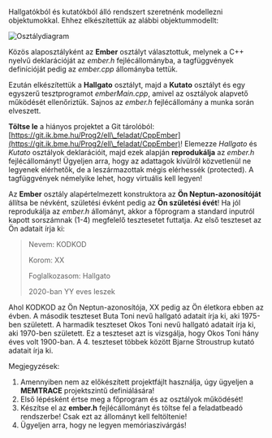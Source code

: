 Hallgatókból és kutatókból álló rendszert szeretnénk modellezni objektumokkal. 
Ehhez elkészítettük az alábbi objektummodellt:

![Osztálydiagram](https://jporta.iit.bme.hu/exercise/21/view/17/)

Közös alaposztályként az **Ember** osztályt választottuk, melynek a C++ nyelvű
deklarációját az *ember.h* fejlécállományba, a tagfüggvények definícióját pedig az *ember.cpp*
állományba tettük.

Ezután elkészítettük a **Hallgato** osztályt, majd a **Kutato** osztályt és egy
egyszerű tesztprogramot *emberMain.cpp*, amivel az osztályok alapvető működését ellenőriztük. 
Sajnos az *ember.h* fejlécállomány a munka során elveszett.

**Töltse le** a hiányos projektet a Git tárolóból:
[https://git.ik.bme.hu/Prog2/ell\_feladat/CppEmber](https://git.ik.bme.hu/Prog2/ell\_feladat/CppEmber)!
Elemezze *Hallgato* és *Kutato* osztályok deklarációit, majd ezek alapján **reprodukálja** az *ember.h* fejlécállományt! 
Ügyeljen arra, hogy az adattagok kívülről közvetlenül ne legyenek elérhetők, de a leszármazottak mégis elérhessék (protected).
A tagfüggvények némelyike lehet, hogy virtuális kell legyen! 

Az **Ember** osztály alapértelmezett konstruktora az **Ön Neptun-azonosítóját** állítsa be névként, születési évként 
pedig az **Ön születési évét**! 
Ha jól reprodukálja az *ember.h* állományt, akkor a főprogram a standard inputról kapott 
sorszámnak (1-4) megfelelő tesztesetet futtatja. Az első teszteset az Ön adatait írja ki:

>Nevem: KODKOD
>
>Korom: XX
>
>Foglalkozasom: Hallgato
>
>2020-ban YY eves leszek

Ahol KODKOD az Ön Neptun-azonosítója, XX pedig az Ön életkora ebben az évben. A második teszteset
Buta Toni nevű hallgató adatait írja ki, aki 1975-ben született. A harmadik teszteset Okos Toni
nevű hallgató adatait írja ki, aki 1970-ben született. Ez a teszteset azt is vizsgálja, hogy Okos
Toni hány éves volt 1900-ban. A 4. teszteset többek között Bjarne Stroustrup kutató adatait írja ki.

Megjegyzések:

1. Amennyiben nem az előkészített projektfájlt használja, úgy ügyeljen a **MEMTRACE** projektszintű definiálására!
2. Első lépésként értse meg a főprogram és az osztályok működését!
3. Készítse el az **ember.h** fejlécállományt és töltse fel a feladatbeadó rendszerbe! Csak ezt az állományt kell feltöltenie!
4. Ügyeljen arra, hogy ne legyen memóriaszivárgás!
